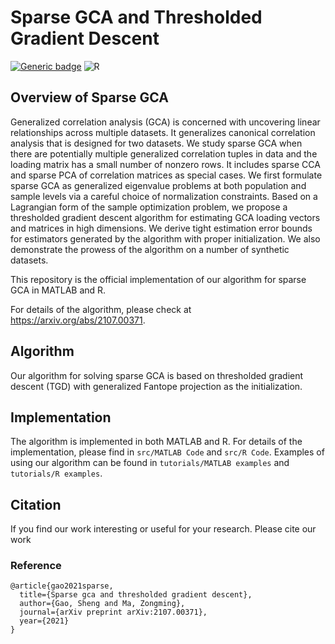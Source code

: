 # Sparse GCA and Thresholded Gradient Descent
[![Generic badge](https://img.shields.io/badge/MATLAB-R2020a-BLUE.svg)](https://shields.io/)
![R](https://img.shields.io/badge/R-CRAN-orange)


## Overview of Sparse GCA

Generalized correlation analysis (GCA) is concerned with uncovering linear relationships across multiple datasets. It generalizes canonical correlation analysis that is designed for two datasets. We study sparse GCA when there are potentially multiple generalized correlation tuples in data and the loading matrix has a small number of nonzero rows. It includes sparse CCA and sparse PCA of correlation matrices as special cases. We first formulate sparse GCA as generalized eigenvalue problems at both population and sample levels via a careful choice of normalization constraints. Based on a Lagrangian form of the sample optimization problem, we propose a thresholded gradient descent algorithm for estimating GCA loading vectors and matrices in high dimensions. We derive tight estimation error bounds for estimators generated by the algorithm with proper initialization. We also demonstrate the prowess of the algorithm on a number of synthetic datasets.

This repository is the official implementation of our algorithm for sparse GCA in MATLAB and R.

For details of the algorithm, please check at https://arxiv.org/abs/2107.00371.

## Algorithm

Our algorithm for solving sparse GCA is based on thresholded gradient descent (TGD) with generalized Fantope projection as the initialization. 

## Implementation

The algorithm is implemented in both MATLAB and R. For details of the implementation, please find in `src/MATLAB Code`  and `src/R Code`. Examples of using our algorithm can be found in `tutorials/MATLAB examples`  and `tutorials/R examples`.

## Citation 

If you find our work interesting or useful for your research. Please cite our work

### Reference
```
@article{gao2021sparse,
  title={Sparse gca and thresholded gradient descent},
  author={Gao, Sheng and Ma, Zongming},
  journal={arXiv preprint arXiv:2107.00371},
  year={2021}
}
```
